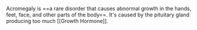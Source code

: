 Acromegaly is ==a rare disorder that causes abnormal growth in the hands, feet, face, and other parts of the body==. It's caused by the pituitary gland producing too much [[Growth Hormone]].
